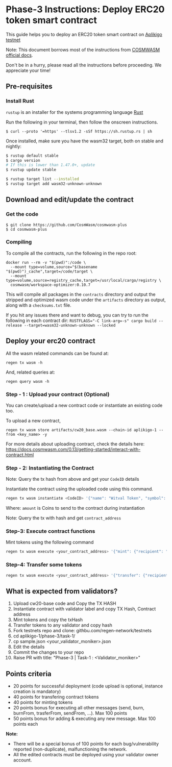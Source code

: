 # Phase-3 Instructions: Deploy ERC20 token smart contract

This guide helps you to deploy an ERC20 token smart contract on [Aplikigo testnet](https://aplikigo.regen.ankea.io/)

Note: This document borrows most of the instructions from [COSMWASM official docs](https://docs.cosmwasm.com/0.13/getting-started/intro.html).

Don't be in a hurry, please read all the instructions before proceeding. We appreciate your time!

## Pre-requisites

### Install Rust

`rustup` is an installer for the systems programming language [Rust](https://www.rust-lang.org/)

Run the following in your terminal, then follow the onscreen instructions.

```
$ curl --proto '=https' --tlsv1.2 -sSf https://sh.rustup.rs | sh
```

Once installed, make sure you have the wasm32 target, both on stable and nightly:
```sh
$ rustup default stable
$ cargo version
# If this is lower than 1.47.0+, update
$ rustup update stable

$ rustup target list --installed
$ rustup target add wasm32-unknown-unknown
```

## Download and edit/update the contract

### Get the code

```
$ git clone https://github.com/CosmWasm/cosmwasm-plus
$ cd cosmwasm-plus
```

### Compiling

To compile all the contracts, run the following in the repo root:

```
docker run --rm -v "$(pwd)":/code \
  --mount type=volume,source="$(basename "$(pwd)")_cache",target=/code/target \
  --mount type=volume,source=registry_cache,target=/usr/local/cargo/registry \
  cosmwasm/workspace-optimizer:0.10.7
```

This will compile all packages in the `contracts` directory and output the
stripped and optimized wasm code under the `artifacts` directory as output,
along with a `checksums.txt` file.

If you hit any issues there and want to debug, you can try to run the 
following in each contract dir:
`RUSTFLAGS="-C link-arg=-s" cargo build --release --target=wasm32-unknown-unknown --locked`

## Deploy your erc20 contract

All the wasm related commands can be found at:
```
regen tx wasm -h
```

And, related queries at: 
```
regen query wasm -h
```

### Step - 1 : Upload your contract (Optional)
You can create/upload a new contract code or instantiate an existing code too.

To upload a new contract,

```
regen tx wasm store artifacts/cw20_base.wasm --chain-id aplikigo-1 --from <key_name> -y
```

For more details about uploading contract, check the details here: https://docs.cosmwasm.com/0.13/getting-started/interact-with-contract.html

### Step - 2: Instantiating the Contract

Note: Query the tx hash from above and get your `CodeID` details

Instantiate the contract using the uploaded code using this command.
```sh
regen tx wasm instantiate <CodeID> '{"name": "Witval Token", "symbol": "UWIT", "decimals": 6, "initial_balances": [{"address": "<any_account_address>", "amount": "1000000"}], "mint": {"minter": "<your_account_address>"}}' --label "cw20base" --from <yourkey> --chain-id=aplikigo-1 --amount=1000000utree
```

Where:
    `amount` is Coins to send to the contract during instantiation

Note: Query the tx with hash and get `contract_address`

### Step-3: Execute contract functions
Mint tokens using the following command
```sh
regen tx wasm execute <your_contract_address> '{"mint": {"recipient": "<your_account_address>", "amount": "1000000"}}' --from <your_key> --chain-id=aplikigo-1
```

### Step-4: Transfer some tokens
```sh
regen tx wasm execute <your_contract_address> '{"transfer": {"recipient": "<your_account_address>", "amount": "1000000"}}' --from <your_key> --chain-id aplikigo-1
```

## What is expected from validators?

1. Upload cw20-base code and Copy the TX HASH
2. Instantiate contract with validator label and copy TX Hash, Contract address
3. Mint tokens and copy the txHash
3. Transfer tokens to any validator and copy hash
4. Fork testnets repo and clone: githbu.com/regen-network/testnets
5. cd aplikigo-1/phase-3/task-1/
6. cp sample.json <your_validator_moniker>.json
7. Edit the details
8. Commit the changes to your repo
9. Raise PR with title: "Phase-3 | Task-1 : <Validator_moniker>"

## Points criteria
- 20 points for successful deployment (code upload is optional, instance creation is mandatory)
- 40 points for transfering contract tokens
- 40 points for minting tokens
- 20 points bonus for executing all other messages (send, burn, burnFrom, trasferFrom, sendFrom, ...). Max 100 points
- 50 points bonus for adding & executing any new message. Max 100 points each

**Note:** 
- There will be a special bonus of 100 points for each bug/vulnerability reported (non-duplicate), malfunctioning the network.
- All the edited contracts must be deployed using your validator owner account.
